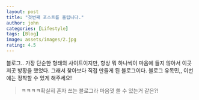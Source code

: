 ```yaml
---
layout: post
title: "첫번째 포스트를 올립니다."
author: john
categories: [Lifestyle]
tags: [Blog]
image: assets/images/2.jpg
rating: 4.5
---
```


블로그.. 가장 단순한 형태의 사이트이지만, 항상 뭐 하나씩이 마음에 들지 않아서 이곳저곳 방황을 했었다.
그래서 찾아보다 직접 만들게 된 블로그이다. 블로그 유목민,, 이번에는 정착할 수 있게 해주세요!

> ㅋㅋㅋㅋ확실히 혼자 쓰는 블로그라 마음껏 쓸 수 있는거 같은?!
